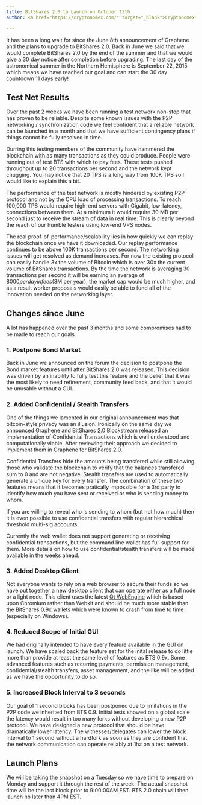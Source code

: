 ```yaml
---
title: BitShares 2.0 to Launch on October 13th
author: <a href="https://cryptonomex.com/" target="_blank">Cryptonomex</a>

---
```



It has been a long wait for since the June 8th announcement of Graphene and the plans to upgrade to BitShares 2.0.
Back in June we said that we would complete BitShares 2.0 by the end of the summer and that we would give a 30
day notice after completion before upgrading.   The last day of the astronomical summer in the Northern Hemisphere
is September 22, 2015 which means we have reached our goal and can start the 30 day countdown 11 days early!

<!--more-->

## Test Net Results 

Over the past 2 weeks we have been running a test network non-stop that has proven to be reliable.  Despite some
known issues with the P2P networking / synchronization code we feel confident that a reliable network can be
launched in a month and that we have sufficient contingency plans if things cannot be fully resolved in time.

Durring this testing members of the community have hammered the blockchain with as many transactions as they could
produce.  People were running out of test BTS with which to pay fees.   These tests pushed throughput up to 20 
transactions per second and the network kept chugging.   You may notice that 20 TPS is a long way from 100K TPS so 
I would like to explain this a bit.   

The performance of the test network is mostly hindered by existing P2P protocol and not by the CPU load of
processing transactions.  To reach 100,000 TPS would require high-end servers with Gigabit, low-latency, connections
between them.   At a minimum it would require 30 MB per second just to receive the stream of data in real time.
This is clearly beyond the reach of our humble testers using low-end VPS nodes.    

The real proof-of-performance/scalability lies in how quickly we can replay the blockchain once we have it 
downloaded.   Our replay performance continues to be above 100K transactions per second.  The networking issues
will get resolved as demand increases.  For now the existing protocol can easily handle 3x the volume of Bitcoin
which is over 30x the current volume of BitShares transactions.   By the time the network is averaging 30
transactions per second it will be earning an average of $8000 per day in fees ($3M per year), the market cap
would be much higher, and as a result worker proposals would easily be able to fund all of the innovation needed
on the networking layer.


## Changes since June

A lot has happened over the past 3 months and some compromises had to be made to reach our goals.

### 1.  Postpone Bond Market 

Back in June we announced on the forum the decision to postpone the Bond market features until after BitShares 2.0 was released.  This
decision was driven by an inability to fully test this feature and the belief that it was the most likely to need
refinement, community feed back, and that it would be unusable without a GUI.

### 2. Added Confidential / Stealth Transfers 

One of the things we lamented in our original announcement was that bitcoin-style privacy was an illusion.  Ironically on the
same day we announced Graphene and BitShares 2.0 Blockstream released an implementation of Confidential Transactions
which is well understood and computationally viable.   After reviewing their approach we decided to implement them 
in Graphene for BitShares 2.0.    

Confidential Transfers hide the amounts being transfered while still allowing those who validate the blockchain
to verify that the balances transfered sum to 0 and are not negative.  Stealth transfers are used to automatically
generate a unique key for every transfer.  The combination of these two features means that it becomes pratically
impossible for a 3rd party to identify how much you have sent or received or who is sending money to whom.  

If you are willing to reveal who is sending to whom (but not how much) then it is even possible to use confidential
transfers with regular hierarchical threshold multi-sig accounts.  

Currently the web wallet does not support generating or receiving confidential transactions, but the command line wallet
has full support for them.   More details on how to use confidential/stealth transfers will be made available in the
weeks ahead.  

### 3. Added Desktop Client

Not everyone wants to rely on a web browser to secure their funds so we have put together a new desktop client that
can operate either as a full node or a light node.   This client uses the latest [Qt WebEngine](https://wiki.qt.io/QtWebEngine) 
which is based upon Chromium rather than Webkit and should be much more stable than the BitShares 0.9x wallets which
were known to crash from time to time (especially on Windows).  

### 4.  Reduced Scope of Initial GUI

We had originally intended to have every feature available in the GUI on launch.  We have scaled back the feature
set for the inital release to do little more than provide at least the same level of features as BTS 0.9x.  Some
advanced features such as recurring payments, permission management, confidential/stealth transfers, asset management,
and the like will be added as we have the opportunity to do so.

### 5.  Increased Block Interval to 3 seconds

Our goal of 1 second blocks has been postponed due to limitations in the P2P code we inherited from BTS 0.9. 
Initial tests showed on a global scale the latency would result in too many forks without developing a new P2P
protocol.   We have designed a new protocol that should be have dramatically lower latency.  The witnesses/delegates
can lower the block interval to 1 second without a hardfork as soon as they are confident that the network communication
can operate reliably at 1hz on a test network.

## Launch Plans

We will be taking the snapshot on a Tuesday so we have time to prepare on Monday and support 
it through the rest of the week.   The actual snapshot time will be the last block prior to 9:00:00AM EST. BTS 2.0
chain will then launch no later than 4PM EST.  



